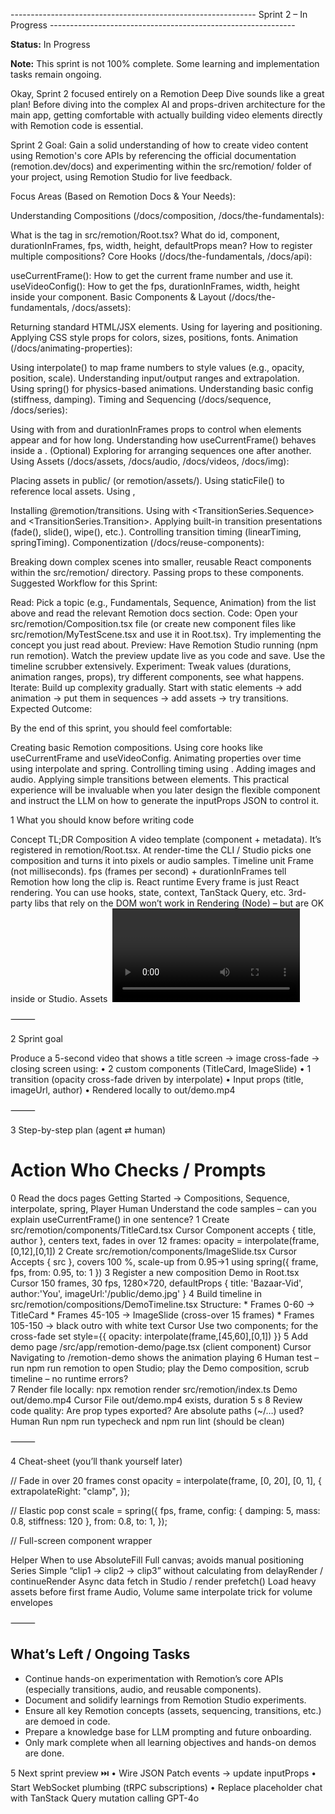 ------------------------------------------------------------- Sprint 2 – In Progress -------------------------------------------------------------

**Status:** In Progress

**Note:** This sprint is not 100% complete. Some learning and implementation tasks remain ongoing.


Okay, Sprint 2 focused entirely on a Remotion Deep Dive sounds like a great plan! Before diving into the complex AI and props-driven architecture for the main app, getting comfortable with actually building video elements directly with Remotion code is essential.

Sprint 2 Goal: Gain a solid understanding of how to create video content using Remotion's core APIs by referencing the official documentation (remotion.dev/docs) and experimenting within the src/remotion/ folder of your project, using Remotion Studio for live feedback.

Focus Areas (Based on Remotion Docs & Your Needs):

Understanding Compositions (/docs/composition, /docs/the-fundamentals):

What is the <Composition> tag in src/remotion/Root.tsx?
What do id, component, durationInFrames, fps, width, height, defaultProps mean?
How to register multiple compositions?
Core Hooks (/docs/the-fundamentals, /docs/api):

useCurrentFrame(): How to get the current frame number and use it.
useVideoConfig(): How to get the fps, durationInFrames, width, height inside your component.
Basic Components & Layout (/docs/the-fundamentals, /docs/assets):

Returning standard HTML/JSX elements.
Using <AbsoluteFill> for layering and positioning.
Applying CSS style props for colors, sizes, positions, fonts.
Animation (/docs/animating-properties):

Using interpolate() to map frame numbers to style values (e.g., opacity, position, scale). Understanding input/output ranges and extrapolation.
Using spring() for physics-based animations. Understanding basic config (stiffness, damping).
Timing and Sequencing (/docs/sequence, /docs/series):

Using <Sequence> with from and durationInFrames props to control when elements appear and for how long.
Understanding how useCurrentFrame() behaves inside a <Sequence>.
(Optional) Exploring <Series> for arranging sequences one after another.
Using Assets (/docs/assets, /docs/audio, /docs/videos, /docs/img):

Placing assets in public/ (or remotion/assets/).
Using staticFile() to reference local assets.
Using <Img>, <Audio>, <OffthreadVideo> components.
Basic audio/video trimming (startFrom, endAt).
Transitions (/docs/transitions):

Installing @remotion/transitions.
Using <TransitionSeries> with <TransitionSeries.Sequence> and <TransitionSeries.Transition>.
Applying built-in transition presentations (fade(), slide(), wipe(), etc.).
Controlling transition timing (linearTiming, springTiming).
Componentization (/docs/reuse-components):

Breaking down complex scenes into smaller, reusable React components within the src/remotion/ directory.
Passing props to these components.
Suggested Workflow for this Sprint:

Read: Pick a topic (e.g., Fundamentals, Sequence, Animation) from the list above and read the relevant Remotion docs section.
Code: Open your src/remotion/Composition.tsx file (or create new component files like src/remotion/MyTestScene.tsx and use it in Root.tsx). Try implementing the concept you just read about.
Preview: Have Remotion Studio running (npm run remotion). Watch the preview update live as you code and save. Use the timeline scrubber extensively.
Experiment: Tweak values (durations, animation ranges, props), try different components, see what happens.
Iterate: Build up complexity gradually. Start with static elements -> add animation -> put them in sequences -> add assets -> try transitions.
Expected Outcome:

By the end of this sprint, you should feel comfortable:

Creating basic Remotion compositions.
Using core hooks like useCurrentFrame and useVideoConfig.
Animating properties over time using interpolate and spring.
Controlling timing using <Sequence>.
Adding images and audio.
Applying simple transitions between elements.
This practical experience will be invaluable when you later design the flexible <DynamicVideo> component and instruct the LLM on how to generate the inputProps JSON to control it.


1  What you should know before writing code

Concept	TL;DR
Composition	A video template (component + metadata). It’s registered in remotion/Root.tsx. At render-time the CLI / Studio picks one composition and turns it into pixels or audio samples.
Timeline unit	Frame (not milliseconds). fps (frames per second) + durationInFrames tell Remotion how long the clip is.
React runtime	Every frame is just React rendering. You can use hooks, state, context, TanStack Query, etc. 3rd-party libs that rely on the DOM won’t work in Rendering (Node) – but are OK inside <Player> or Studio.
Assets	<Img> <Video> <Audio> (or <OffthreadVideo>). URLs must be resolvable in both the browser (Studio / Player) and Node (render).
Sequencing	<Sequence from={…} durationInFrames={…}>…</Sequence> = layers clips on a timeline. <Series> is syntactic sugar for back-to-back sequences.
Motion	useCurrentFrame() returns the current frame. Feed it into interpolate() or spring() to drive CSS properties.
Data in / out	inputProps is a plain object you pass to <Player> or the Lambda render call (renderMediaOnLambda). Use Zod or z.infer to keep it typed.



⸻

2  Sprint goal

Produce a 5-second video that shows a title screen → image cross-fade → closing screen using:
	•	2 custom components (TitleCard, ImageSlide)
	•	1 transition (opacity cross-fade driven by interpolate)
	•	Input props (title, imageUrl, author)
	•	Rendered locally to out/demo.mp4

⸻

3  Step-by-step plan (agent ⇄ human)

#	Action	Who	Checks / Prompts
0	Read the docs pages Getting Started → Compositions, Sequence, interpolate, spring, Player	Human	Understand the code samples – can you explain useCurrentFrame() in one sentence?
1	Create src/remotion/components/TitleCard.tsx	Cursor	Component accepts { title, author }, centers text, fades in over 12 frames: opacity = interpolate(frame,[0,12],[0,1])
2	Create src/remotion/components/ImageSlide.tsx	Cursor	Accepts { src }, covers 100 %, scale-up from 0.95→1 using spring({ frame, fps, from: 0.95, to: 1 })
3	Register a new composition Demo in Root.tsx	Cursor	150 frames, 30 fps, 1280×720, defaultProps { title: 'Bazaar-Vid', author:'You', imageUrl:'/public/demo.jpg' }
4	Build timeline in src/remotion/compositions/DemoTimeline.tsx Structure: * Frames 0-60 → TitleCard * Frames 45-105 → ImageSlide (cross-over 15 frames) * Frames 105-150 → black outro with white text	Cursor	Use two <Sequence> components; for the cross-fade set style={{ opacity: interpolate(frame,[45,60],[0,1]) }}
5	Add <Player> demo page /src/app/remotion-demo/page.tsx (client component)	Cursor	Navigating to /remotion-demo shows the animation playing
6	Human test – run npm run remotion to open Studio; play the Demo composition, scrub timeline – no runtime errors?		
7	Render file locally: npx remotion render src/remotion/index.ts Demo out/demo.mp4	Cursor	File out/demo.mp4 exists, duration 5 s
8	Review code quality: Are prop types exported? Are absolute paths (~/…) used?	Human	Run npm run typecheck and npm run lint (should be clean)



⸻

4  Cheat-sheet (you’ll thank yourself later)

// Fade in over 20 frames
const opacity = interpolate(frame, [0, 20], [0, 1], {
  extrapolateRight: "clamp",
});

// Elastic pop
const scale = spring({
  fps,
  frame,
  config: { damping: 5, mass: 0.8, stiffness: 120 },
  from: 0.8,
  to: 1,
});

// Full-screen component wrapper
<AbsoluteFill className="items-center justify-center bg-black" />

Helper	When to use
AbsoluteFill	Full canvas; avoids manual positioning
Series	Simple “clip1 → clip2 → clip3” without calculating from
delayRender / continueRender	Async data fetch in Studio / render
prefetch()	Load heavy assets before first frame
Audio, Volume	same interpolate trick for volume envelopes



⸻

## What’s Left / Ongoing Tasks
- Continue hands-on experimentation with Remotion’s core APIs (especially transitions, audio, and reusable components).
- Document and solidify learnings from Remotion Studio experiments.
- Ensure all key Remotion concepts (assets, sequencing, transitions, etc.) are demoed in code.
- Prepare a knowledge base for LLM prompting and future onboarding.
- Only mark complete when all learning objectives and hands-on demos are done.

5  Next sprint preview ⏭️
	•	Wire JSON Patch events → update inputProps
	•	Start WebSocket plumbing (tRPC subscriptions)
	•	Replace placeholder chat with TanStack Query mutation calling GPT-4o

